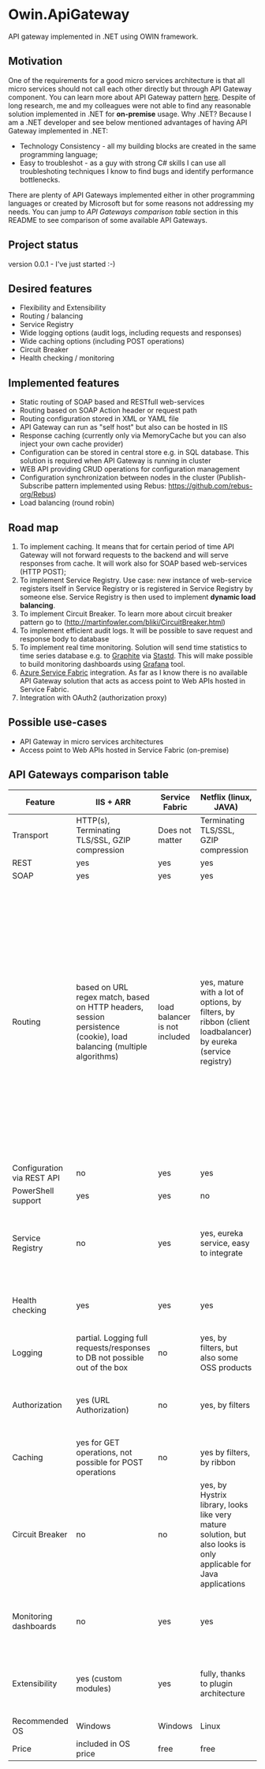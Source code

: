# Owin.ApiGateway
API gateway implemented in .NET using OWIN framework.

## Motivation
One of the requirements for a good micro services architecture is that all micro services
should not call each other directly but through API Gateway component. You can learn more
about API Gateway pattern [here](http://microservices.io/patterns/apigateway.html). Despite of long
research, me and my colleagues were not able to find any reasonable solution implemented
in .NET for **on-premise** usage. Why .NET? Because I am a .NET developer and see below mentioned advantages of
having API Gateway implemented in .NET:

* Technology Consistency - all my building blocks are created in the same programming
language;
* Easy to troubleshot - as a guy with strong C# skills I can use all troubleshoting techniques I know to find bugs and identify performance bottlenecks.

There are plenty of API Gateways implemented either in other programming languages or
created by Microsoft but for some reasons not addressing my needs. You can jump to
*API Gateways comparison table* section in this README to see comparison of some available API Gateways.

## Project status

version 0.0.1 - I've just started :-)

## Desired features

* Flexibility and Extensibility
* Routing / balancing
* Service Registry
* Wide logging options (audit logs, including requests and responses)
* Wide caching options (including POST operations)
* Circuit Breaker
* Health checking / monitoring

## Implemented features

* Static routing of SOAP based and RESTfull web-services
* Routing based on SOAP Action header or request path
* Routing configuration stored in XML or YAML file
* API Gateway can run as "self host" but also can be hosted in IIS
* Response caching (currently only via MemoryCache but you can also inject your own cache provider) 
* Configuration can be stored in central store e.g. in SQL database. This solution is required when API Gateway is running in cluster
* WEB API providing CRUD operations for configuration management
* Configuration synchronization between nodes in the cluster (Publish-Subscribe pattern implemented using Rebus: https://github.com/rebus-org/Rebus)
* Load balancing (round robin)

## Road map

1. To implement caching. It means that for certain period of time API Gateway will not forward requests to the backend and will serve responses from cache. It will work also for SOAP based web-services (HTTP POST);
2. To implement Service Registry. Use case: new instance of web-service registers itself in
Service Registry or is registered in Service Registry by someone else. Service Registry is then used to implement **dynamic load balancing**.
3. To implement Circuit Breaker. To learn more about circuit breaker pattern go to (http://martinfowler.com/bliki/CircuitBreaker.html)
4. To implement efficient audit logs. It will be possible to save request and response body to database
5. To implement real time monitoring. Solution will send time statistics to time series database e.g. to [Graphite](https://github.com/graphite-project/graphite-web) via [Stastd](https://github.com/etsy/statsd). This will make possible to build monitoring dashboards using [Grafana](http://grafana.org/) tool.
6. [Azure Service Fabric](https://azure.microsoft.com/en-us/services/service-fabric/) integration. As far as I know there is no available API Gateway solution that acts as access point to Web APIs hosted in Service Fabric.
7. Integration with OAuth2 (authorization proxy)

## Possible use-cases

* API Gateway in micro services architectures
* Access point to Web APIs hosted in Service Fabric (on-premise)

## API Gateways comparison table

|Feature| IIS + ARR | Service Fabric | Netflix (linux, JAVA) | NGINX (linux, C) |
|-------| --------- | -------------- | --------------------- | -----------------|
|Transport| HTTP(s),  Terminating TLS/SSL, GZIP compression | Does not matter | Terminating TLS/SSL, GZIP compression | Terminating TLS/SSL, GZIP compression |
| REST | yes | yes | yes | yes |
| SOAP | yes | yes | yes | yes |
| Routing | based on URL regex match, based on HTTP headers, session persistence (cookie), load balancing (multiple algorithms) | load balancer is not included | yes, mature with a lot of options, by filters, by ribbon (client loadbalancer) by eureka (service registry) |  based on application parameters, A/B testing (simple rule to split traffic into two parts), session persistence (cookie, sticky, scripted), session draining, load balancing (TCP/HTTP, connection limit, rate limits (requests per second and requests per minute), methods: Round-Robin, Least Connections, Generic Hash, and IP Hash, Least Time) |
| Configuration via REST API | no | yes | yes | yes |
| PowerShell support | yes | yes | no | no |
| Service Registry | no | yes | yes, eureka service, easy to integrate | Partial (via "Consul Template to dynamically reconfigure NGINX reverse proxying") |
| Health checking| yes | yes | yes | yes (based on URI, regex response validation, slow-start) |
| Logging | partial. Logging full requests/responses to DB not possible out of the box | no | yes, by filters, but also some OSS products | only standard HTTP access log formats |
| Authorization | yes (URL Authorization) | no | yes, by filters | partial (based on IP or flat file with usernames and passwords) |
| Caching| yes for GET operations, not possible for POST operations | no | yes by filters, by ribbon | yes (internal or external/Redis) |
| Circuit Breaker | no | no | yes, by Hystrix library, looks like very mature solution, but also looks is only applicable for Java applications | no |
| Monitoring dashboards | no | yes | yes | yes (seems very nice and there is also REST API for external integration) |
| Extensibility | yes (custom modules) | yes | fully, thanks to plugin architecture | possiblie with C, static compilation*, probably Lua langugae as well |
| Recommended OS| Windows | Windows | Linux | Linux |
| Price | included in OS price | free | free | basic version for free |
